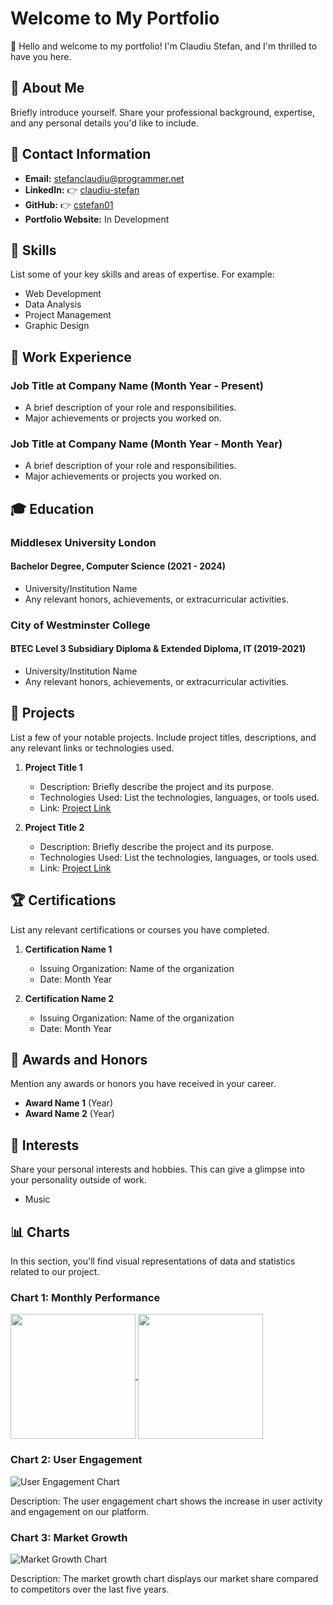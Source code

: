# Welcome to My Portfolio

👋 Hello and welcome to my portfolio! I'm Claudiu Stefan, and I'm thrilled to have you here.

## 👤 About Me
Briefly introduce yourself. Share your professional background, expertise, and any personal details you'd like to include.

## 📧 Contact Information
- **Email:** stefanclaudiu@programmer.net
- **LinkedIn:** 👉 [claudiu-stefan](https://www.linkedin.com/in/claudiu-stefan)
- **GitHub:** 👉 [cstefan01](https://github.com/cstefan01)
- **Portfolio Website:** In Development

## 💼 Skills
List some of your key skills and areas of expertise. For example:
- Web Development
- Data Analysis
- Project Management
- Graphic Design

## 🚀 Work Experience
### Job Title at Company Name (Month Year - Present)
- A brief description of your role and responsibilities.
- Major achievements or projects you worked on.

### Job Title at Company Name (Month Year - Month Year)
- A brief description of your role and responsibilities.
- Major achievements or projects you worked on.

## 🎓 Education
### Middlesex University London
#### Bachelor Degree, Computer Science (2021 - 2024)

- University/Institution Name
- Any relevant honors, achievements, or extracurricular activities.

### City of Westminster College
#### BTEC Level 3 Subsidiary Diploma & Extended Diploma, IT (2019-2021)
- University/Institution Name
- Any relevant honors, achievements, or extracurricular activities.

## 🌟 Projects
List a few of your notable projects. Include project titles, descriptions, and any relevant links or technologies used.

1. **Project Title 1**
   - Description: Briefly describe the project and its purpose.
   - Technologies Used: List the technologies, languages, or tools used.
   - Link: [Project Link](https://github.com/yourusername/project1)

2. **Project Title 2**
   - Description: Briefly describe the project and its purpose.
   - Technologies Used: List the technologies, languages, or tools used.
   - Link: [Project Link](https://github.com/yourusername/project2)

## 🏆 Certifications
List any relevant certifications or courses you have completed.

1. **Certification Name 1**
   - Issuing Organization: Name of the organization
   - Date: Month Year

2. **Certification Name 2**
   - Issuing Organization: Name of the organization
   - Date: Month Year

## 🏅 Awards and Honors
Mention any awards or honors you have received in your career.

- **Award Name 1** (Year)
- **Award Name 2** (Year)

## 🌈 Interests
Share your personal interests and hobbies. This can give a glimpse into your personality outside of work.

- Music

## 📊 Charts


In this section, you'll find visual representations of data and statistics related to our project.

### Chart 1: Monthly Performance

<a href="https://github.com/anuraghazra/github-readme-stats">
  <img height=200 align="center" src="https://github-readme-stats.vercel.app/api?username=anuraghazra" />
</a>
<a href="https://github.com/anuraghazra/convoychat">
  <img height=200 align="center" src="https://github-readme-stats.vercel.app/api/top-langs?username=anuraghazra&layout=compact&langs_count=8&card_width=320" />
</a>


### Chart 2: User Engagement

![User Engagement Chart](https://raw.githubusercontent.com/yourusername/yourrepository/main/charts/user_engagement.png)

Description: The user engagement chart shows the increase in user activity and engagement on our platform.

### Chart 3: Market Growth

![Market Growth Chart](https://raw.githubusercontent.com/yourusername/yourrepository/main/charts/market_growth.png)

Description: The market growth chart displays our market share compared to competitors over the last five years.






 
